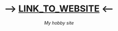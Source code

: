 <div align="center">
<h1> --> <a href="https://gamingoninsulin.github.io/npm-cluster/">LINK_TO_WEBSITE</a> <--</h1>
  <h6>My hobby site</h6>
</div>
